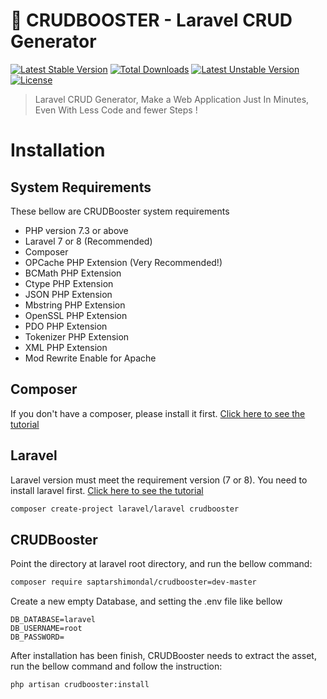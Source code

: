 # :rocket: CRUDBOOSTER - Laravel CRUD Generator

[![Latest Stable Version](https://poser.pugx.org/saptarshimondal/crudbooster/v)](//packagist.org/packages/saptarshimondal/crudbooster) 
[![Total Downloads](https://poser.pugx.org/saptarshimondal/crudbooster/downloads)](//packagist.org/packages/saptarshimondal/crudbooster) 
[![Latest Unstable Version](https://poser.pugx.org/saptarshimondal/crudbooster/v/unstable)](//packagist.org/packages/saptarshimondal/crudbooster) 
[![License](https://poser.pugx.org/saptarshimondal/crudbooster/license)](//packagist.org/packages/saptarshimondal/crudbooster)

> Laravel CRUD Generator, Make a Web Application Just In Minutes, Even With Less Code and fewer Steps !

# Installation
## System Requirements
These bellow are CRUDBooster system requirements 

* PHP version 7.3 or above
* Laravel 7 or 8 (Recommended)
* Composer
* OPCache PHP Extension (Very Recommended!)
* BCMath PHP Extension
* Ctype PHP Extension
* JSON PHP Extension
* Mbstring PHP Extension
* OpenSSL PHP Extension
* PDO PHP Extension
* Tokenizer PHP Extension
* XML PHP Extension
* Mod Rewrite Enable for Apache

## Composer
If you don't have a composer, please install it first. [Click here to see the tutorial](https://getcomposer.org/download/)


## Laravel
Laravel version must meet the requirement version (7 or 8). You need to install laravel first. [Click here to see the tutorial](https://laravel.com/docs/8.x/installation)
```bash
composer create-project laravel/laravel crudbooster
```

## CRUDBooster
Point the directory at laravel root directory, and run the bellow command: 
```bash
composer require saptarshimondal/crudbooster=dev-master
```

Create a new empty Database, and setting the .env file like bellow 
```config
DB_DATABASE=laravel
DB_USERNAME=root
DB_PASSWORD=
```

After installation has been finish, CRUDBooster needs to extract the asset, run the bellow command and follow the instruction: 
```bash
php artisan crudbooster:install
```
